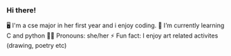 ### Hi there!

🖥️ I'm a cse major in her first year and i enjoy coding.
🌱 I’m currently learning C and python
👧🏽 Pronouns: she/her
⚡ Fun fact: I enjoy art related activites (drawing, poetry etc)

